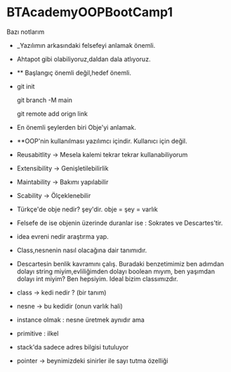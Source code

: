 # BTAcademyOOPBootCamp1

Bazı notlarım 

- _Yazılımın arkasındaki felsefeyi anlamak önemli.

- Ahtapot gibi olabiliyoruz,daldan dala atlıyoruz.

- ** Başlangıç önemli değil,hedef önemli.

-  git init

   git branch -M main
   
   git remote add orign link
   
- En önemli şeylerden biri Obje'yi anlamak.

- **OOP'nin kullanılması yazılımcı içindir. Kullanıcı için değil.

- Reusabitlity -> Mesela kalemi tekrar tekrar kullanabiliyorum

- Extensibility -> Genişletilebilirlik

- Maintability -> Bakımı yapılabilir

- Scability -> Ölçeklenebilir

- Türkçe'de obje nedir? şey'dir. obje = şey = varlık

- Felsefe de ise objenin üzerinde duranlar ise : Sokrates ve Descartes'tir.

- idea evreni nedir araştırma yap.

- Class,nesnenin nasıl olacağına dair tanımıdır.

- Descartesin benlik kavramını çalış. Buradaki benzetimimiz ben adımdan dolayı string miyim,evliliğimden dolayı boolean mıyım, ben yaşımdan dolayı int miyim? Ben hepsiyim. Ideal bizim classımızdır.

- class -> kedi nedir ? (bir tanım)

- nesne -> bu kedidir (onun varlık hali)

- instance olmak : nesne üretmek aynıdır ama

- primitive : ilkel

- stack'da sadece adres bilgisi tutuluyor

- pointer -> beynimizdeki sinirler ile sayı tutma özelliği
